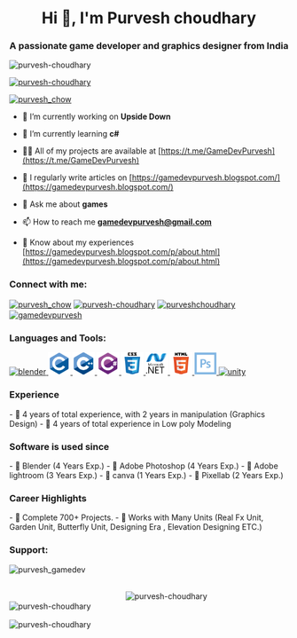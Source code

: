 <h1 align="center">Hi 👋, I'm Purvesh choudhary</h1>
<h3 align="center">A passionate game developer and graphics designer from India</h3>

<p align="left"> <img src="https://komarev.com/ghpvc/?username=purvesh-choudhary&label=Profile%20views&color=0e75b6&style=flat" alt="purvesh-choudhary" /> </p>

<p align="left"> <a href="https://github.com/ryo-ma/github-profile-trophy"><img src="https://github-profile-trophy.vercel.app/?username=purvesh-choudhary" alt="purvesh-choudhary" /></a> </p>

<p align="left"> <a href="https://twitter.com/purvesh_chow" target="blank"><img src="https://img.shields.io/twitter/follow/purvesh_chow?logo=twitter&style=for-the-badge" alt="purvesh_chow" /></a> </p>

- 🔭 I’m currently working on **Upside Down**

- 🌱 I’m currently learning **c#**

- 👨‍💻 All of my projects are available at [https://t.me/GameDevPurvesh](https://t.me/GameDevPurvesh)

- 📝 I regularly write articles on [https://gamedevpurvesh.blogspot.com/](https://gamedevpurvesh.blogspot.com/)

- 💬 Ask me about **games**

- 📫 How to reach me **gamedevpurvesh@gmail.com**

- 📄 Know about my experiences [https://gamedevpurvesh.blogspot.com/p/about.html](https://gamedevpurvesh.blogspot.com/p/about.html)

<h3 align="left">Connect with me:</h3>
<p align="left">
<a href="https://twitter.com/purvesh_chow" target="blank"><img align="center" src="https://raw.githubusercontent.com/rahuldkjain/github-profile-readme-generator/master/src/images/icons/Social/twitter.svg" alt="purvesh_chow" height="30" width="40" /></a>
<a href="https://linkedin.com/in/purvesh-choudhary" target="blank"><img align="center" src="https://raw.githubusercontent.com/rahuldkjain/github-profile-readme-generator/master/src/images/icons/Social/linked-in-alt.svg" alt="purvesh-choudhary" height="30" width="40" /></a>
<a href="https://instagram.com/purveshchoudhary" target="blank"><img align="center" src="https://raw.githubusercontent.com/rahuldkjain/github-profile-readme-generator/master/src/images/icons/Social/instagram.svg" alt="purveshchoudhary" height="30" width="40" /></a>
<a href="https://www.youtube.com/c/gamedevpurvesh" target="blank"><img align="center" src="https://raw.githubusercontent.com/rahuldkjain/github-profile-readme-generator/master/src/images/icons/Social/youtube.svg" alt="gamedevpurvesh" height="30" width="40" /></a>
</p>

<h3 align="left">Languages and Tools:</h3>
<p align="left"> <a href="https://www.blender.org/" target="_blank" rel="noreferrer"> <img src="https://download.blender.org/branding/community/blender_community_badge_white.svg" alt="blender" width="40" height="40"/> </a> <a href="https://www.cprogramming.com/" target="_blank" rel="noreferrer"> <img src="https://raw.githubusercontent.com/devicons/devicon/master/icons/c/c-original.svg" alt="c" width="40" height="40"/> </a> <a href="https://www.w3schools.com/cpp/" target="_blank" rel="noreferrer"> <img src="https://raw.githubusercontent.com/devicons/devicon/master/icons/cplusplus/cplusplus-original.svg" alt="cplusplus" width="40" height="40"/> </a> <a href="https://www.w3schools.com/cs/" target="_blank" rel="noreferrer"> <img src="https://raw.githubusercontent.com/devicons/devicon/master/icons/csharp/csharp-original.svg" alt="csharp" width="40" height="40"/> </a> <a href="https://www.w3schools.com/css/" target="_blank" rel="noreferrer"> <img src="https://raw.githubusercontent.com/devicons/devicon/master/icons/css3/css3-original-wordmark.svg" alt="css3" width="40" height="40"/> </a> <a href="https://dotnet.microsoft.com/" target="_blank" rel="noreferrer"> <img src="https://raw.githubusercontent.com/devicons/devicon/master/icons/dot-net/dot-net-original-wordmark.svg" alt="dotnet" width="40" height="40"/> </a> <a href="https://www.w3.org/html/" target="_blank" rel="noreferrer"> <img src="https://raw.githubusercontent.com/devicons/devicon/master/icons/html5/html5-original-wordmark.svg" alt="html5" width="40" height="40"/> </a> <a href="https://www.photoshop.com/en" target="_blank" rel="noreferrer"> <img src="https://raw.githubusercontent.com/devicons/devicon/master/icons/photoshop/photoshop-line.svg" alt="photoshop" width="40" height="40"/> </a> <a href="https://unity.com/" target="_blank" rel="noreferrer"> <img src="https://www.vectorlogo.zone/logos/unity3d/unity3d-icon.svg" alt="unity" width="40" height="40"/> </a> </p>



<h3 align="left">Experience</h3>
- 🔭 4 years of total experience, with 2 years in manipulation (Graphics Design)
- 🔭 4 years of total experience in Low poly Modeling

<h3 align="left">Software is used since </h3>
- 🔭 Blender (4 Years Exp.)
- 🔭 Adobe Photoshop (4 Years Exp.)
- 🔭 Adobe lightroom (3 Years Exp.)
- 🔭 canva (1 Years Exp.)
- 🔭 Pixellab (2 Years Exp.)


<h3 align="left">Career Highlights</h3>
- 🔭 Complete 700+ Projects.
- 🔭 Works with Many Units (Real Fx Unit, Garden Unit, Butterfly Unit, Designing Era , Elevation Designing ETC.)


<h3 align="left">Support:</h3>
<p><a href="https://www.buymeacoffee.com/purvesh_gamedev"> <img align="left" src="https://cdn.buymeacoffee.com/buttons/v2/default-yellow.png" height="50" width="210" alt="purvesh_gamedev" /></a></p><br><br>


<p><img align="left" src="https://github-readme-stats.vercel.app/api/top-langs?username=purvesh-choudhary&show_icons=true&locale=en&layout=compact" alt="purvesh-choudhary" /></p>

<p>&nbsp;<img align="center" src="https://github-readme-stats.vercel.app/api?username=purvesh-choudhary&show_icons=true&locale=en" alt="purvesh-choudhary" /></p>

<p><img align="center" src="https://github-readme-streak-stats.herokuapp.com/?user=purvesh-choudhary&" alt="purvesh-choudhary" /></p>

